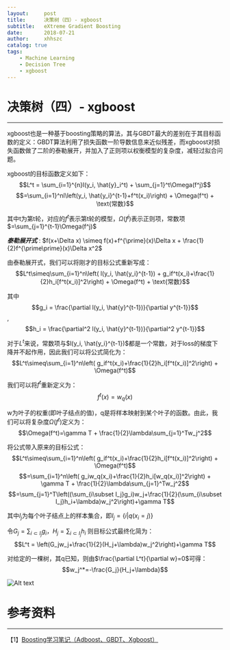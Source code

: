 ```yaml
---
layout:     post
title:      决策树（四）- xgboost
subtitle:   eXtreme Gradient Boosting
date:       2018-07-21
author:     xhhszc
catalog: true
tags:
    - Machine Learning
    - Decision Tree
    - xgboost
---
```


# 决策树（四）- xgboost
------
xgboost也是一种基于boosting策略的算法，其与GBDT最大的差别在于其目标函数的定义：GBDT算法利用了损失函数一阶导数信息来近似残差，而xgboost对损失函数做了二阶的泰勒展开，并加入了正则项以权衡模型的复杂度，减轻过拟合问题。

xgboost的目标函数定义如下：
$$L^t = \sum_{i=1}^{n}l(y_i, \hat{y}_i^t) + \sum_{j=1}^t\Omega(f^j)$$
$$=\sum_{i=1}^nl\left(y_i, \hat{y_i}^{t-1}+f^t(x_i)\right) + \Omega(f^t) + \text{常数}$$

其中t为第t轮，对应的$f^t$表示第t轮的模型，$\Omega(f^j)$表示正则项，常数项$=\sum_{j=1}^{t-1}\Omega(f^j)$

***泰勒展开式*** : $f(x+\Delta x) \simeq f(x)+f^{\prime}(x)\Delta x + \frac{1}{2}f^{\prime\prime}(x)\Delta x^2$

由泰勒展开式，我们可以将刚才的目标公式重新写成：
$$L^t\simeq\sum_{i=1}^n\left( l(y_i, \hat{y_i}^{t-1}) + g_if^t(x_i)+\frac{1}{2}h_i[f^t(x_i)]^2\right) + \Omega(f^t) + \text{常数}$$

其中
$$g_i = \frac{\partial l(y_i, \hat{y}^{t-1})}{\partial y^{t-1}}$$, 
$$h_i = \frac{\partial^2 l(y_i, \hat{y}^{t-1})}{\partial^2 y^{t-1}}$$

对于$L^t$来说，常数项与$l(y_i, \hat{y_i}^{t-1})$都是一个常数，对于loss的梯度下降并不起作用，因此我们可以将公式简化为：
$$L^t\simeq\sum_{i=1}^n\left( g_if^t(x_i)+\frac{1}{2}h_i[f^t(x_i)]^2\right) + \Omega(f^t)$$

我们可以将$f^t$重新定义为：
$$f^t(x)=w_q(x)$$

w为叶子的权重(即叶子结点的值)，q是将样本映射到某个叶子的函数。由此，我们可以将复杂度$\Omega(f^t)$定义为：
$$\Omega(f^t)=\gamma T + \frac{1}{2}\lambda\sum_{j=1}^Tw_j^2$$

将公式带入原来的目标公式：
$$L^t\simeq\sum_{i=1}^n\left( g_if^t(x_i)+\frac{1}{2}h_i[f^t(x_i)]^2\right) + \Omega(f^t)$$
$$=\sum_{i=1}^n\left( g_iw_q(x_i)+\frac{1}{2}h_i[w_q(x_i)]^2\right) + \gamma T + \frac{1}{2}\lambda\sum_{j=1}^Tw_j^2$$
$$=\sum_{j=1}^T\left((\sum_{i\subset I_j}g_i)w_j+\frac{1}{2}(\sum_{i\subset I_j}h_i+\lambda)w_j^2\right)+\gamma T$$

其中$I_j$为每个叶子结点上的样本集合，即$I_j=\{i|q(x_i=j)\}$

令$G_j=\sum_{i\subset I_j}g_i$，$H_j=\sum_{i\subset I_j}h_i$
则目标公式最终化简为：
$$L^t = \left(G_jw_j+\frac{1}{2}(H_j+\lambda)w_j^2\right)+\gamma T$$

对给定的一棵树，其q已知，则由$\frac{\partial L^t}{\partial w}=0$可得：
$$w_j^*=-\frac{G_j}{H_j+\lambda}$$

![Alt text](https://github.com/xhhszc/xhhszc.github.io/raw/master/img/DecisionTree/xgboost.png)


# 参考资料
-------
【1】[Boosting学习笔记（Adboost、GBDT、Xgboost）](http://www.cnblogs.com/willnote/p/6801496.html)

